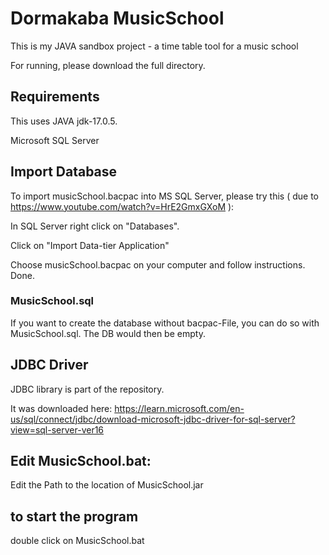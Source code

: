 # Dormakaba MusicSchool

This is my JAVA sandbox project - a time table tool for a music school

For running, please download the full directory.


## Requirements

This uses JAVA jdk-17.0.5.

Microsoft SQL Server


## Import Database

To import musicSchool.bacpac into MS SQL Server, please try this ( due to https://www.youtube.com/watch?v=HrE2GmxGXoM ): 

In SQL Server right click on "Databases".

Click on "Import Data-tier Application"

Choose musicSchool.bacpac on your computer and follow instructions. Done.

### MusicSchool.sql

If you want to create the database without bacpac-File, you can do so with MusicSchool.sql. The DB would then be empty. 

## JDBC Driver

JDBC library is part of the repository.

It was downloaded here: 
https://learn.microsoft.com/en-us/sql/connect/jdbc/download-microsoft-jdbc-driver-for-sql-server?view=sql-server-ver16

## Edit MusicSchool.bat:

Edit the Path to the location of MusicSchool.jar

## to start the program

double click on MusicSchool.bat
